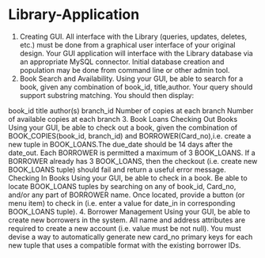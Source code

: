 Library-Application
===================
1. Creating GUI.
 All interface with the Library (queries, updates, deletes, etc.) must be done from a graphical user interface of your original design. 
 Your GUI application will interface with the Library database via an appropriate MySQL connector.
 Initial database creation and population may be done from command line or other admin tool.
2. Book Search and Availability.
 Using your GUI, be able to search for a book, given any combination of book_id, title,author.
  Your query should support substring matching. You should then display:

 book_id
 title
 author(s) 
 branch_id
 Number of copies at each branch
 Number of available copies at each branch
3. Book Loans
 Checking Out Books
  Using your GUI, be able to check out a book, given the combination of BOOK_COPIES(book_id, branch_id) 
  and BORROWER(Card_no),i.e. create a new tuple in BOOK_LOANS.The due_date should be 14 days after the date_out. 
  Each BORROWER is permitted a maximum of 3 BOOK_LOANS. If a BORROWER already has 3 BOOK_LOANS, 
  then the checkout (i.e. create new BOOK_LOANS tuple) should fail and return a useful error message.
 Checking In Books
  Using your GUI, be able to check in a book. Be able to locate BOOK_LOANS tuples by searching on any of book_id, Card_no,
  and/or any part of BORROWER name.
  Once located, provide a button (or menu item) to check in (i.e. enter a value for date_in in corresponding BOOK_LOANS
  tuple).
4.  Borrower Management
 Using your GUI, be able to create new borrowers in the system.
 All name and address attributes are required to create a new account (i.e. value must be not null).
 You must devise a way to automatically generate new card_no primary keys for each new tuple that uses 
 a compatible format with the existing borrower IDs.
